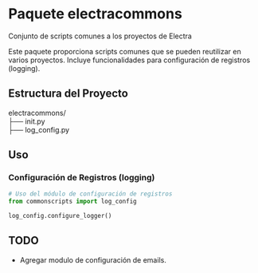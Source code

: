 # Paquete electracommons
Conjunto de scripts comunes a los proyectos de Electra

Este paquete proporciona scripts comunes que se pueden reutilizar en varios proyectos. Incluye funcionalidades para configuración de registros (logging). 
<!-- y gestión de correos electrónicos. -->

## Estructura del Proyecto

electracommons/  
├── init.py  
├── log_config.py  
<!-- ├── emails_manager.py   -->

## Uso

### Configuración de Registros (logging)

```python
# Uso del módulo de configuración de registros
from commonscripts import log_config

log_config.configure_logger()
```

## TODO

* Agregar modulo de configuración de emails.

<!-- ### Configuración de Correos

```python
# Uso del módulo de gestión de correos electrónicos
from commonscripts import emails_manager

emails_manager.send_email(recipient='destinatario@example.com', subject='Asunto', body='Cuerpo del correo')
``` -->